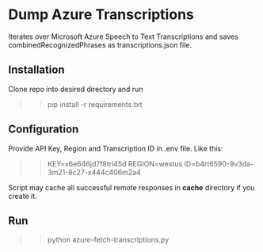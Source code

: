 # Dump Azure Transcriptions
Iterates over Microsoft Azure Speech to Text Transcriptions and saves combinedRecognizedPhrases as transcriptions.json file.

## Installation 
Clone repo into desired directory and run
>> pip install -r requirements.txt

## Configuration
Provide API Key, Region and Transcription ID in .env file. Like this:
>> KEY=x6e646jd7f8tri45d
>> REGION=westus
>> ID=b4rt6590-9v3da-3m21-8c27-x444c406m2a4

Script may cache all successful remote responses in **cache** directory if you create it.

## Run
>> python azure-fetch-transcriptions.py
